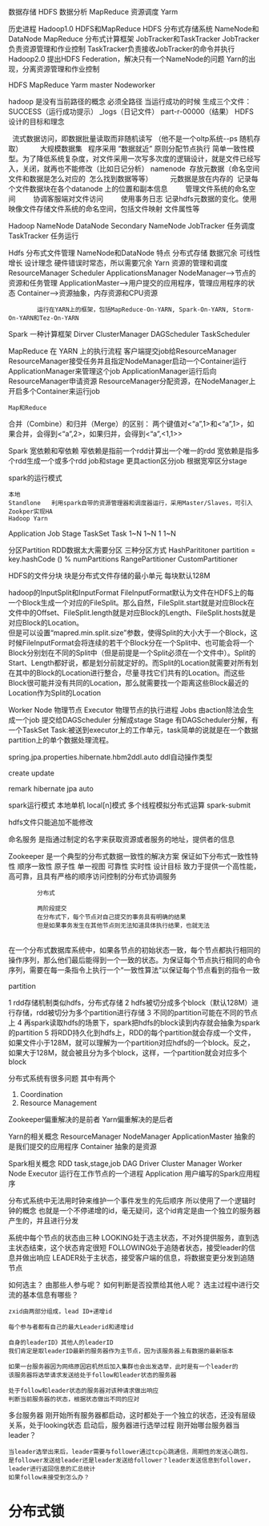 数据存储	HDFS
数据分析	MapReduce
资源调度	Yarm

历史进程
	Hadoop1.0
		HDFS和MapReduce
			HDFS  分布式存储系统
				NameNode和DataNode
			MapReduce  分布式计算框架
				JobTracker和TaskTracker
				JobTracker负责资源管理和作业控制
				TaskTracker负责接收JobTracker的命令并执行
	Hadoop2.0
		提出HDFS Federation，解决只有一个NameNode的问题
		Yarn的出现，分离资源管理和作业控制
		


HDFS
MapReduce
Yarm	master  Nodeworker

 hadoop 是没有当前路径的概念 必须全路径
 当运行成功的时候 生成三个文件： SUCCESS（运行成功提示）  _logs（日记文件）  part-r-00000（结果）
 HDFS 设计的目标和理念

  流式数据访问，即数据批量读取而非随机读写 （他不是一个oltp系统--ps 随机存取）
        大规模数据集
  程序采用 “数据就近” 原则分配节点执行
简单一致性模型。为了降低系统复杂度，对文件采用一次写多次度的逻辑设计，就是文件已经写入，关闭，就再也不能修改（比如日记分析）
namenode  存放元数据（命名空间 文件和数据是怎么对应的  怎么找到数据等等）
        元数据是放在内存的 
记录每个文件数据块在各个datanode 上的位置和副本信息
        管理文件系统的命名空间
        协调客服端对文件访问
        使用事务日志 记录hdfs元数据的变化。使用映像文件存储文件系统的命名空间，包括文件映射 文件属性等     


 Hadoop
	NameNode
	DataNode
	Secondary NameNode
	JobTracker		任务调度
	TaskTracker		任务运行

 Hdfs    分布式文件管理			NameNode和DataNode
		特点
			分布式存储
			数据冗余
			可线性增长
		设计理念
			硬件错误时常态，所以需要冗余
 Yarn    资源的管理和调度				
			ResourceManager
				Scheduler
				ApplicationsManager
			NodeManager-->节点的资源和任务管理
			ApplicationMaster-->用户提交的应用程序，管理应用程序的状态
			Container-->资源抽象，内存资源和CPU资源
			
			运行在YARN上的框架，包括MapReduce-On-YARN, Spark-On-YARN, Storm-On-YARN和Tez-On-YARN
Spark    一种计算框架
			Dirver
			ClusterManager
			DAGScheduler
			TaskScheduler

 MapReduce 在 YARN 上的执行流程
 客户端提交job给ResourceManager
 ResourceManager接受任务并且指定NodeManager启动一个Container运行
 ApplicationManager来管理这个job
 ApplicationManager运行后向ResourceManager申请资源
 ResourceManager分配资源，在NodeManager上开启多个Container来运行job

	Map和Reduce

 

 

 


 合并（Combine）和归并（Merge）的区别： 
两个键值对<“a”,1>和<“a”,1>，如果合并，会得到<“a”,2>，如果归并，会得到<“a”,<1,1>>

 

 

 Spark
	宽依赖和窄依赖
	窄依赖是指前一个rdd计算出一个唯一的rdd
	宽依赖是指多个rdd生成一个或多个rdd
job和stage
更具action区分job
根据宽窄区分stage


 spark的运行模式

	本地
	Standlone	利用spark自带的资源管理器和调度器运行，采用Master/Slaves，可引入Zookper实现HA
	Hadoop Yarn

 Application   Job   Stage   TaskSet   Task
            1~N   1~N      1        1~N

 分区Partition
 RDD数据太大需要分区
 三种分区方式
	HashParititoner		partition = key.hashCode () % numPartitions
	RangePartitioner
	CustomPartitioner

HDFS的文件分块
块是分布式文件存储的最小单元
每块默认128M

hadoop的InputSplit和InputFormat
FileInputFormat默认为文件在HDFS上的每一个Block生成一个对应的FileSplit。那么自然，FileSplit.start就是对应Block在文件中的Offset、FileSplit.length就是对应Block的Length、FileSplit.hosts就是对应Block的Location。	
但是可以设置“mapred.min.split.size”参数，使得Split的大小大于一个Block，这时候FileInputFormat会将连续的若干个Block分在一个Split中、也可能会将一个Block分别划在不同的Split中（但是前提是一个Split必须在一个文件中）。Split的Start、Length都好说，都是划分前就定好的。而Split的Location就需要对所有划在其中的Block的Location进行整合，尽量寻找它们共有的Location。而这些Block很可能并没有共同的Location，那么就需要找一个距离这些Block最近的Location作为Split的Location



Worker Node  物理节点
Executor     物理节点的执行进程
Jobs    由action除法会生成一个job   提交给DAGScheduler  分解成stage
Stage   有DAGScheduler分解，有一个TaskSet 
Task:被送到executor上的工作单元，task简单的说就是在一个数据partition上的单个数据处理流程。


spring.jpa.properties.hibernate.hbm2ddl.auto ddl自动操作类型

create
update

remark hibernate jpa auto


spark运行模式
	本地单机	local[n]模式	多个线程模拟分布式运算
	spark-submit

 

 hdfs文件只能追加不能修改


命名服务
	是指通过制定的名字来获取资源或者服务的地址，提供者的信息
	


Zookeeper
	是一个典型的分布式数据一致性的解决方案
	保证如下分布式一致性特性
		顺序一致性
		原子性
		单一视图
		可靠性
		实时性
	设计目标
		致力于提供一个高性能，高可靠，且具有严格的顺序访问控制的分布式协调服务
			


			分布式
			
			两阶段提交
			在分布式下，每个节点对自己提交的事务具有明确的结果
			但是如果事务发生在其他节点则无法知道具体执行结果，也就无法


​			
在一个分布式数据库系统中，如果各节点的初始状态一致，每个节点都执行相同的操作序列，那么他们最后能得到一个一致的状态。为保证每个节点执行相同的命令序列，需要在每一条指令上执行一个“一致性算法”以保证每个节点看到的指令一致




 partition

1 rdd存储机制类似hdfs，分布式存储
2 hdfs被切分成多个block（默认128M）进行存储，rdd被切分为多个partition进行存储
3 不同的partition可能在不同的节点上
4 再spark读取hdfs的场景下，spark把hdfs的block读到内存就会抽象为spark的partition
5 将RDD持久化到hdfs上，RDD的每个partition就会存成一个文件，如果文件小于128M，就可以理解为一个partition对应hdfs的一个block。反之，如果大于128M，就会被且分为多个block，这样，一个partition就会对应多个block


 分布式系统有很多问题 其中有两个
1. Coordination
2. Resource Management

Zookeeper偏重解决的是前者
Yarn偏重解决的是后者


Yarn的相关概念
	ResourceManager
	NodeManager
	ApplicationMaster		抽象的是我们提交的应用程序
	Container				抽象的是资源
	
	
Spark相关概念
	RDD
	task,stage,job
	DAG
	Driver
	Cluster Manager
	Worker Node
	Executor		运行在工作节点的一个进程
	Application		用户编写的Spark应用程序

















分布式系统中无法用时钟来维护一个事件发生的先后顺序
所以使用了一个逻辑时钟的概念
也就是一个不停递增的id，毫无疑问，这个id肯定是由一个独立的服务器产生的，并且进行分发

系统中每个节点的状态由三种
    LOOKING处于选主状态，不对外提供服务，直到选主状态结束，这个状态肯定很短
    FOLLOWING处于追随者状态，接受leader的信息并做出响应
    LEADER处于主状态，接受客户端的信息，将数据变更分发到追随节点

如何选主？
    由那些人参与呢？
    如何判断是否投票给其他人呢？
    选主过程中进行交流的基本信息有哪些？

    zxid由两部分组成，lead ID+递增id
     
    每个参与者都有自己的最大Leaderid和递增id
    
    自身的leaderID》其他人的leaderID
    我们肯定是取leaderID最新的服务器作为主节点，因为该服务器上有数据的最新版本
    
    如果一台服务器因为网络原因宕机然后加入集群也会出发选举，此时是有一个leader的
    该服务器将选举请求发送给处于follow和leader状态的服务器
    
    处于follow和leader状态的服务器对该种请求做出响应
    判断当前服务器的状态，根据状态做出不同的应对


多台服务器
    刚开始所有服务器都启动，这时都处于一个独立的状态，还没有层级关系，处于looking状态
    启动后，服务器进行选举过程
    刚开始哪台服务器当leader？

    当leader选举出来后，leader需要与follower通过tcp心跳通信，周期性的发送心跳包，
    是follower发送给leader还是leader发送给follower？leader发送信息到follower，leader进行返回信息的汇总统计
    如果follow未接受到怎么办？


# 分布式锁

